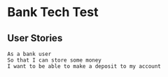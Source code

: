 # Bank Tech Test

## User Stories
```
As a bank user
So that I can store some money
I want to be able to make a deposit to my account
```